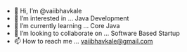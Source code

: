 - 👋 Hi, I’m @vaiibhavkale
- 👀 I’m interested in ... Java Development
- 🌱 I’m currently learning ... Core Java
- 💞️ I’m looking to collaborate on ... Software Based Startup
- 📫 How to reach me ... vaiibhavkale@gmail.com

<!---
vaiibhavkale/vaiibhavkale is a ✨ special ✨ repository because its `README.md` (this file) appears on your GitHub profile.
You can click the Preview link to take a look at your changes.
--->
